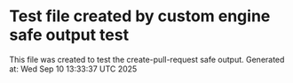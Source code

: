 # Test file created by custom engine safe output test
This file was created to test the create-pull-request safe output.
Generated at: Wed Sep 10 13:33:37 UTC 2025
